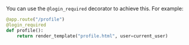 You can use the `@login_required` decorator to achieve this. For example:

```py
@app.route("/profile")
@login_required
def profile():
    return render_template("profile.html", user=current_user)
```
